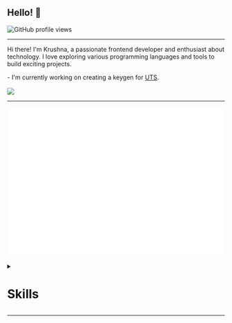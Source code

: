 ## Hello! 👋

![GitHub profile views](https://komarev.com/ghpvc/?username=krushna06&&style=for-the-badge)

<hr>

<p>
Hi there! I'm Krushna, a passionate frontend developer and enthusiast about technology. I love exploring various programming languages and tools to build exciting projects.
</p>

<p>
- I'm currently working on creating a keygen for <a href="https://play.google.com/store/apps/details?id=com.cris.utsmobile&hl=en_IN">UTS</a>.
</p>

<img align="center" width="400" src="https://github-readme-stats.vercel.app/api?username=krushna06&theme=transparent&show_icons=true&hide_border=true&show=reviews&hide_title=true&include_all_commits=true" />

<hr>

![Metrics](https://raw.githubusercontent.com/krushna06/krushna06/master/github-metrics.svg)

<details>
  <summary><h1>Skills</h1></summary>

  ### Programming Languages & Frameworks:
  [![My Skills](https://skillicons.dev/icons?i=mongodb,nodejs,nextjs,express,mysql,java,python,anaconda,javascript,typescript,bootstrap,angular,html,css,vuejs,react,flutter,nuxt,graphql,dart,babel,svelte,threejs,wordpress)](https://skillicons.dev)

  ### Development Tools & Environments:
  [![My Skills](https://skillicons.dev/icons?i=vscode,pycharm,androidstudio,atom,cloudflare,vite,webpack,wordpress,idea)](https://skillicons.dev)

  ### Version Control & Collaboration:
  [![My Skills](https://skillicons.dev/icons?i=git,github)](https://skillicons.dev)

  ### Cloud Platforms & Hosting:
  [![My Skills](https://skillicons.dev/icons?i=aws,azure,firebase,heroku,netlify,vercel)](https://skillicons.dev)

  ### DevOps & Server Management:
  [![My Skills](https://skillicons.dev/icons?i=nginx,bash,docker)](https://skillicons.dev)

  ### Databases & Storage:
  [![My Skills](https://skillicons.dev/icons?i=sqlite,redis,mongodb)](https://skillicons.dev)

  ### Frontend Development:
  [![My Skills](https://skillicons.dev/icons?i=tailwind,sass,bootstrap)](https://skillicons.dev)

  ### IDEs & Text Editors:
  [![My Skills](https://skillicons.dev/icons?i=sublime,vim)](https://skillicons.dev)

  ### Social Media & Communication:
  [![My Skills](https://skillicons.dev/icons?i=discord,twitter)](https://skillicons.dev)

  ### Design & Graphics:
  [![My Skills](https://skillicons.dev/icons?i=photoshop,figma,blender,aftereffects)](https://skillicons.dev)

  ### Other Tools & Technologies:
  [![My Skills](https://skillicons.dev/icons?i=raspberrypi,babel,npm,pnpm,prisma,pug,ubuntu,windows,yarn)](https://skillicons.dev)

</details>
<hr>
